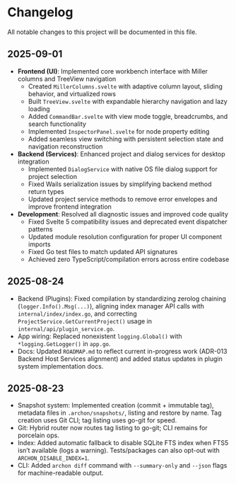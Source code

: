 # Changelog

All notable changes to this project will be documented in this file.

## 2025-09-01

- **Frontend (UI)**: Implemented core workbench interface with Miller columns and TreeView navigation
  - Created `MillerColumns.svelte` with adaptive column layout, sliding behavior, and virtualized rows
  - Built `TreeView.svelte` with expandable hierarchy navigation and lazy loading
  - Added `CommandBar.svelte` with view mode toggle, breadcrumbs, and search functionality
  - Implemented `InspectorPanel.svelte` for node property editing
  - Added seamless view switching with persistent selection state and navigation reconstruction
- **Backend (Services)**: Enhanced project and dialog services for desktop integration
  - Implemented `DialogService` with native OS file dialog support for project selection
  - Fixed Wails serialization issues by simplifying backend method return types
  - Updated project service methods to remove error envelopes and improve frontend integration
- **Development**: Resolved all diagnostic issues and improved code quality
  - Fixed Svelte 5 compatibility issues and deprecated event dispatcher patterns
  - Updated module resolution configuration for proper UI component imports
  - Fixed Go test files to match updated API signatures
  - Achieved zero TypeScript/compilation errors across entire codebase

## 2025-08-24

- Backend (Plugins): Fixed compilation by standardizing zerolog chaining (`logger.Info().Msg(...)`), aligning index manager API calls with `internal/index/index.go`, and correcting `ProjectService.GetCurrentProject()` usage in `internal/api/plugin_service.go`.
- App wiring: Replaced nonexistent `logging.Global()` with `*logging.GetLogger()` in `app.go`.
- Docs: Updated `ROADMAP.md` to reflect current in-progress work (ADR-013 Backend Host Services alignment) and added status updates in plugin system implementation docs.

## 2025-08-23

- Snapshot system: Implemented creation (commit + immutable tag), metadata files in `.archon/snapshots/`, listing and restore by name. Tag creation uses Git CLI; tag listing uses go-git for speed.
- Git: Hybrid router now routes tag listing to go-git; CLI remains for porcelain ops.
- Index: Added automatic fallback to disable SQLite FTS index when FTS5 isn’t available (logs a warning). Tests/packages can also opt-out with `ARCHON_DISABLE_INDEX=1`.
- CLI: Added `archon diff` command with `--summary-only` and `--json` flags for machine-readable output.
